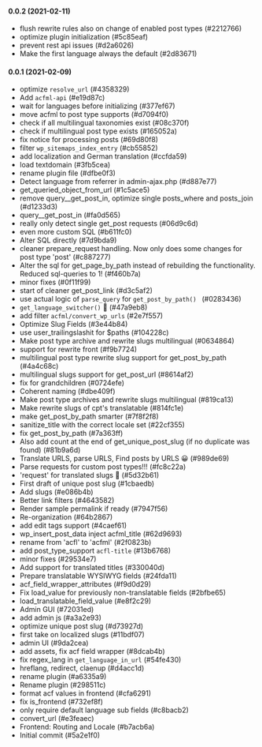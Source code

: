 #### 0.0.2 (2021-02-11)

- flush rewrite rules also on change of enabled post types (#2212766)
- optimize plugin initialization (#5c85eaf)
- prevent rest api issues (#d2a6026)
- Make the first language always the default (#2d83671)

#### 0.0.1 (2021-02-09)

- optimize `resolve_url` (#4358329)
- Add `acfml-api` (#e19d87c)
- wait for languages before initializing (#377ef67)
- move acfml to post type supports (#d7094f0)
- check if all multilingual taxonomies exist (#08c370f)
- check if multilingual post type exists (#165052a)
- fix notice for processing posts (#69d80f8)
- filter `wp_sitemaps_index_entry` (#cb55852)
- add localization and German translation (#ccfda59)
- load textdomain (#3fb5cea)
- rename plugin file (#dfbe0f3)
- Detect language from referrer in admin-ajax.php (#d887e77)
- get_queried_object_from_url (#1c5ace5)
- remove query__get_post_in, optimize single posts_where and posts_join (#d1233d3)
- query__get_post_in (#fa0d565)
- really only detect single get_post requests (#06d9c6d)
- even more custom SQL (#b611fc0)
- Alter SQL directly (#7d9bda9)
- cleaner prepare_request handling. Now only does some changes for post type 'post' (#c887277)
- Alter the sql for get_page_by_path instead of rebuilding the  functionality. Reduced  sql-queries to 1! (#f460b7a)
- minor fixes (#0f11f99)
- start of cleaner get_post_link (#d3c5af2)
- use actual logic of `parse_query` for `get_post_by_path() ` (#0283436)
- `get_language_switcher()` 🎉 (#47a9eb8)
- add filter `acfml/convert_wp_urls` (#2e7f557)
- Optimize Slug Fields (#3e44b84)
- use user_trailingslashit for $paths (#104228c)
- Make post type archive and rewrite slugs multilingual (#0634864)
- support for rewrite front (#f9b7724)
- multilingual post type rewrite slug support for get_post_by_path (#4a4c68c)
- multilingual slugs support for get_post_url (#8614af2)
- fix for grandchildren (#0724efe)
- Coherent naming (#dbe409f)
- Make post type archives and rewrite slugs multilingual (#819ca13)
- Make rewrite slugs of cpt's translatable (#814fc1e)
- make get_post_by_path smarter (#7f8f2f8)
- sanitize_title with the correct  locale set (#22cf355)
- fix get_post_by_path (#7a363ff)
- Also add count at the end of get_unique_post_slug (if no duplicate was  found) (#81b9a6d)
- Translate URLS, parse URLS, Find posts by URLS 😀 (#989de69)
- Parse requests  for custom post types!!! (#fc8c22a)
- 'request' for translated slugs 🎉 (#5d32b61)
- First draft of unique post slug (#1cbaedb)
- Add slugs (#e086b4b)
- Better link filters (#4643582)
- Render sample permalink if ready (#7947f56)
- Re-organization (#64b2867)
- add edit tags support (#4caef61)
- wp_insert_post_data inject acfml_title (#62d9693)
- rename from 'acfl' to 'acfml' (#2f0823b)
- add post_type_support `acfl-title` (#13b6768)
- minor fixes (#29534e7)
- Add support for translated titles (#330040d)
- Prepare translatable WYSIWYG fields (#24fda11)
- acf_field_wrapper_attributes (#f9d0d29)
- Fix load_value for previously non-translatable fields (#2bfbe65)
- load_translatable_field_value (#e8f2c29)
- Admin GUI (#72031ed)
- add admin js (#a3a2e93)
- optimize unique post slug (#d73927d)
- first take on localized slugs (#11bdf07)
- admin UI (#9da2cea)
- add assets, fix acf field wrapper (#8dcab4b)
- fix regex_lang in `get_language_in_url` (#54fe430)
- hreflang, redirect, claenup (#d4acc1d)
- rename plugin (#a6335a9)
- Rename plugin (#298511c)
- format acf values in frontend (#cfa6291)
- fix is_frontend (#732ef8f)
- only require default language sub fields (#c8bacb2)
- convert_url (#e3feaec)
- Frontend: Routing and Locale (#b7acb6a)
- Initial commit (#5a2e1f0)


